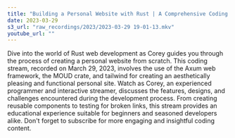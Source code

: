 ```yaml
---
title: "Building a Personal Website with Rust | A Comprehensive Coding Stream Guide with Corey"
date: 2023-03-29
s3_url: "raw_recordings/2023/2023-03-29 19-01-13.mkv"
youtube_url: ""
---
```


Dive into the world of Rust web development as Corey guides you through the process of creating a personal website from scratch. This coding stream, recorded on March 29, 2023, involves the use of the Axum web framework, the MOUD crate, and tailwind for creating an aesthetically pleasing and functional personal site. Watch as Corey, an experienced programmer and interactive streamer, discusses the features, designs, and challenges encountered during the development process. From creating reusable components to testing for broken links, this stream provides an educational experience suitable for beginners and seasoned developers alike. Don't forget to subscribe for more engaging and insightful coding content.
